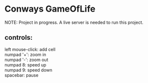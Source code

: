 # Conways GameOfLife
NOTE: Project in progress.
A live server is needed to run this project.
## controls:
  left mouse-click: add cell  
  numpad '+': zoom in  
  numpad '-': zoom out  
  numpad 8: speed up  
  numpad 9: speed down  
  spacebar: pause    

  
